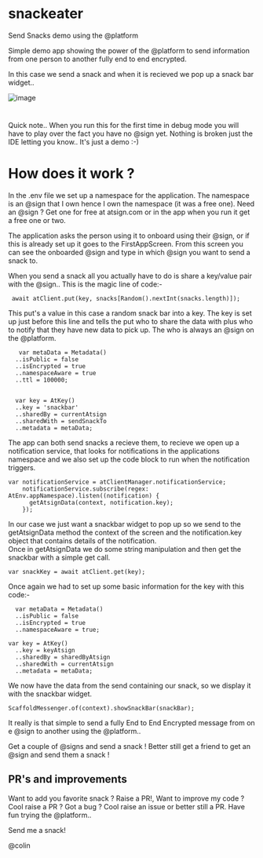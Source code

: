 # snackeater
 Send Snacks demo using the @platform

 Simple demo app showing the power of the @platform to send information from one person to another fully end to end encrypted.

  In this case we send a snack and when it is recieved we pop up a snack bar widget..

![image](https://user-images.githubusercontent.com/6131216/142484446-d16c2d23-9d82-4f55-9815-5b7e734d54fb.png)

  #
  Quick note.. When you run this for the first time in debug mode you will have to play over the fact you have no @sign yet. Nothing is broken just the IDE letting you know.. It's just a demo :-)

  # How does it work ?

  In the .env file we set up a namespace for the application. The namespace is an @sign that I own hence I own the namespace (it was a free one). Need an @sign ? Get one for free at atsign.com or in the app when you run it get a free one or two.

  The application asks the person using it to onboard using their @sign, or if this is already set up it goes to the FirstAppScreen. From this screen you can see the onboarded @sign and type in which @sign you want to send a snack to.

  When you send a snack all you actually have to do is share a key/value pair with the @sign.. This is the magic line of code:-  

  ` await atClient.put(key, snacks[Random().nextInt(snacks.length)]);`  

  This put's a value in this case a random snack bar into a key. The key is set up just before this line and tells the put who to share the data with plus who to notify that they have new data to pick up. The who is always an @sign on the @platform.  
  ```
     var metaData = Metadata()
    ..isPublic = false
    ..isEncrypted = true
    ..namespaceAware = true
    ..ttl = 100000;


    var key = AtKey()  
    ..key = 'snackbar'  
    ..sharedBy = currentAtsign  
    ..sharedWith = sendSnackTo  
    ..metadata = metaData;  
``` 

The app can both send snacks a recieve them, to recieve we open up a notification service, that looks for notifications in the applications namespace and we also set up the code block to run when the notification triggers. 

```
var notificationService = atClientManager.notificationService;
    notificationService.subscribe(regex: AtEnv.appNamespace).listen((notification) {
      getAtsignData(context, notification.key);
    });
```
In our case we just want a snackbar widget to pop up so we send to the getAtsignData method the context of the screen and the notification.key object that contains details of the notification.  
Once in getAtsignData we do some string manipulation and then get the snackbar with a simple get call.  

`var snackKey = await atClient.get(key);`  

Once again we had to set up some basic information for the key with this code:-  
  
  ```
    var metaData = Metadata()
    ..isPublic = false
    ..isEncrypted = true
    ..namespaceAware = true;

  var key = AtKey()
    ..key = keyAtsign
    ..sharedBy = sharedByAtsign
    ..sharedWith = currentAtsign
    ..metadata = metaData;
```
  
  We now have the data from the send containing our snack, so we display it with the snackbar widget.

  `ScaffoldMessenger.of(context).showSnackBar(snackBar);`  

  It really is that simple to send a fully End to End Encrypted message from on e @sign to another using the @platform..

  Get a couple of @signs and send a snack ! Better still get a friend to get an @sign and send them a snack !

  ## PR's and improvements
  Want to add you favorite snack ? Raise a PR!, Want to improve my code ? Cool raise a PR ? Got a bug ? Cool raise an issue or better still a PR.
  Have fun trying the @platform..
 
  Send me a snack!

  @colin






